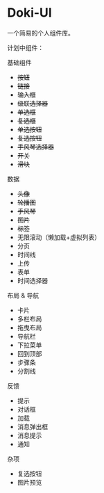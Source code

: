 # Doki-UI
 一个简易的个人组件库。

计划中组件：

基础组件

- ~~按钮~~
- ~~链接~~
- ~~输入框~~
- ~~级联选择器~~
- ~~单选框~~
- ~~复选框~~
- ~~单选按钮~~
- ~~复选按钮~~
- ~~手风琴选择器~~
- ~~开关~~
- ~~滑块~~


数据

- ~~头像~~
- ~~轮播图~~
- ~~手风琴~~
- ~~图片~~
- ~~标签~~
- 无限滚动（懒加载+虚拟列表）
- 分页
- 时间线
- 上传
- 表单
- 时间选择器

布局 & 导航

- 卡片
- 多栏布局
- 拖曳布局
- 导航栏
- 下拉菜单
- 回到顶部
- 步骤条
- 分割线

反馈

- 提示
- 对话框
- 加载
- 消息弹出框
- 消息提示
- 通知

杂项

- 复选按钮
- 图片预览
